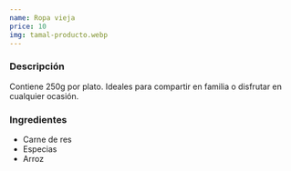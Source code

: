 ```yaml
---
name: Ropa vieja
price: 10
img: tamal-producto.webp
---
```


### Descripción

Contiene 250g por plato. Ideales para compartir en familia o disfrutar en cualquier ocasión.

### Ingredientes

- Carne de res
- Especias
- Arroz

